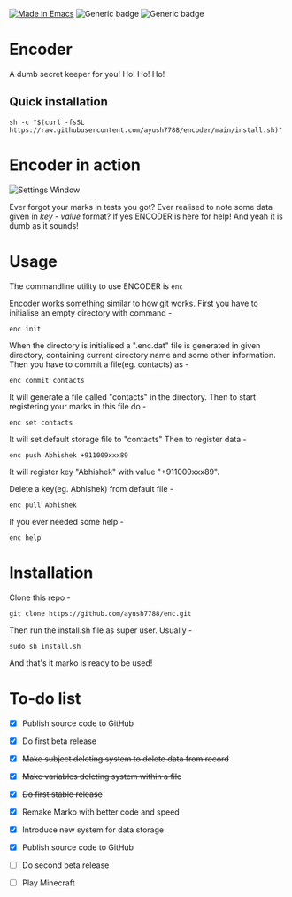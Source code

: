 [![Made in Emacs](https://img.shields.io/badge/Made%20in-emacs-blue.svg)](https://www.gnu.org/software/emacs/)
![Generic badge](https://img.shields.io/badge/Version-1.0.2%20beta-lime.svg)
![Generic badge](https://img.shields.io/badge/Maintained-no-red.svg)


# Encoder
A dumb secret keeper for you! Ho! Ho! Ho!

## Quick installation
```
sh -c "$(curl -fsSL https://raw.githubusercontent.com/ayush7788/encoder/main/install.sh)"
```

# Encoder in action
![Settings Window](https://raw.githubusercontent.com/ayush7788/encoder/main/2020-12-19_04_59.png)

Ever forgot your marks in tests you got? Ever realised to note some data given in _key_ - _value_ format? If yes ENCODER is here for help!
And yeah it is dumb as it sounds!

# Usage
The commandline utility to use ENCODER is `enc`

Encoder works something similar to how git works.
First you have to initialise an empty directory with command -
```
enc init
```
When the directory is initialised a ".enc.dat" file is generated in given directory, containing current directory name and some other information.
Then you have to commit a file(eg. contacts) as -
```
enc commit contacts
```
It will generate a file called "contacts" in the directory.
Then to start registering your marks in this file do -
```
enc set contacts
```
It will set default storage file to "contacts"
Then to register data -
```
enc push Abhishek +911009xxx89
```
It will register key "Abhishek" with value "+911009xxx89".

Delete a key(eg. Abhishek) from default file - 
```
enc pull Abhishek
```
If you ever needed some help -
```
enc help
```
# Installation
Clone this repo - 
```
git clone https://github.com/ayush7788/enc.git
```
Then run the install.sh file as super user.
Usually -
```
sudo sh install.sh
```
And that's it marko is ready to be used!

# To-do list
- [x] Publish source code to GitHub
- [x] Do first beta release
- [x] ~~Make subject deleting system to delete data from record~~
- [x] ~~Make variables deleting system within a file~~
- [x] ~~Do first stable release~~
- [x] Remake Marko with better code and speed
- [x] Introduce new system for data storage
- [x] Publish source code to GitHub
- [ ] Do second beta release
- [ ] Play Minecraft

